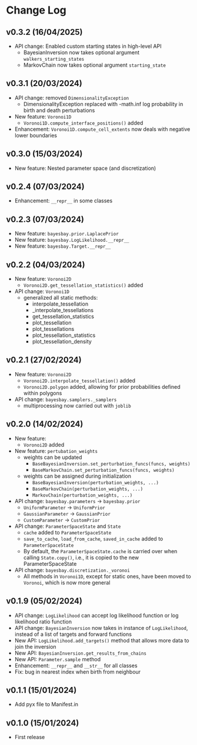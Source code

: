 # Change Log

<!--next-version-placeholder-->

## v0.3.2 (16/04/2025)
- API change: Enabled custom starting states in high-level API
	- BayesianInversion now takes optional argument `walkers_starting_states`
	- MarkovChain now takes optional argument `starting_state`

## v0.3.1 (20/03/2024)
- API change: removed `DimensionalityException`
    - DimensionalityException replaced with -math.inf log probability in birth and death perturbations
- New feature: `Voronoi1D`
    - `Voronoi1D.compute_interface_positions()` added
- Enhancement: `Voronoi1D.compute_cell_extents` now deals with negative lower boundaries

## v0.3.0 (15/03/2024)

- New feature: Nested parameter space (and discretization)

## v0.2.4 (07/03/2024)

- Enhancement: `__repr__` in some classes

## v0.2.3 (07/03/2024)
- New feature: `bayesbay.prior.LaplacePrior`
- New feature: `bayesbay.LogLikelihood.__repr__`
- New feature: `bayesbay.Target.__repr__`

## v0.2.2 (04/03/2024)
- New feature: `Voronoi2D`
    - `Voronoi2D.get_tessellation_statistics()` added
- API change: `Voronoi1D`
    - generalized all static methods:
        - interpolate_tessellation
        - _interpolate_tessellations
        - get_tessellation_statistics
        - plot_tessellation
        - plot_tessellations
        - plot_tessellation_statistics
        - plot_tessellation_density

## v0.2.1 (27/02/2024)
- New feature: `Voronoi2D`
    - `Voronoi2D.interpolate_tessellation()` added
    - `Voronoi2D.polygon` added, allowing for prior probabilities defined within polygons
- API change: `bayesbay.samplers._samplers`
    - multiprocessing now carried out with `joblib`

## v0.2.0 (14/02/2024)

- New feature:
    - `Voronoi2D` added
- New feature: `pertubation_weights`
    - weights can be updated
        - `BaseBayesianInversion.set_perturbation_funcs(funcs, weights)`
        - `BaseMarkovChain.set_perturbation_funcs(funcs, weights)`
    - weights can be assigned during initialization
        - `BaseBayesianInversion(perturbation_weights, ...)`
        - `BaseMarkovChain(perturbation_weights, ...)`
        - `MarkovChain(perturbation_weights, ...)`
- API change: `bayesbay.parameters` -> `bayesbay.prior`
    - `UniformParameter` -> `UniformPrior`
    - `GaussianParameter` -> `GaussianPrior`
    - `CustomParameter` -> `CustomPrior`
- API change: `ParameterSpaceState` and `State`
    - `cache` added to `ParameterSpaceState`
    - `save_to_cache`, `load_from_cache`, `saved_in_cache` added to `ParameterSpaceState`
    - By default, the `ParameterSpaceState.cache` is carried over when calling `State.copy()`, i.e., it is copied to the new ParameterSpaceState
- API change: `bayesbay.discretization._voronoi`
    - All methods in `Voronoi1D`, except for static ones, have been moved to `Voronoi`, which is now more general

    

## v0.1.9 (05/02/2024)

- API change: `LogLikelihood` can accept log likelihood function or log likelihood ratio function
- API change: `BayesianInversion` now takes in instance of `LogLikelihood`, instead of a list of targets and forward functions
- New API: `LogLikelihood.add_targets()` method that allows more data to join the inversion
- New API: `BayesianInversion.get_results_from_chains`
- New API: `Parameter.sample` method
- Enhancement: `__repr__` and `__str__` for all classes
- Fix: bug in nearest index when birth from neighbour

## v0.1.1 (15/01/2024)

- Add pyx file to Manifest.in

## v0.1.0 (15/01/2024)

- First release
